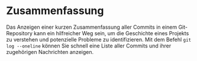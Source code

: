 # Zusammenfassung

Das Anzeigen einer kurzen Zusammenfassung aller Commits in einem Git-Repository kann ein hilfreicher Weg sein, um die Geschichte eines Projekts zu verstehen und potenzielle Probleme zu identifizieren. Mit dem Befehl `git log --oneline` können Sie schnell eine Liste aller Commits und ihrer zugehörigen Nachrichten anzeigen.
